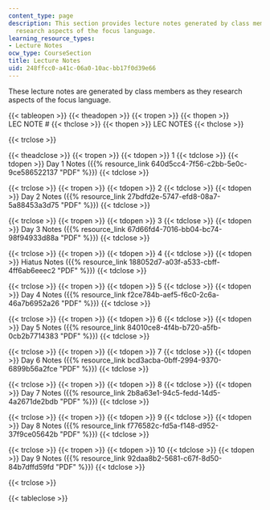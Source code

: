 ```yaml
---
content_type: page
description: This section provides lecture notes generated by class members as they
  research aspects of the focus language.
learning_resource_types:
- Lecture Notes
ocw_type: CourseSection
title: Lecture Notes
uid: 248ffcc0-a41c-06a0-10ac-bb17f0d39e66
---
```


These lecture notes are generated by class members as they research aspects of the focus language.

{{< tableopen >}}
{{< theadopen >}}
{{< tropen >}}
{{< thopen >}}
LEC NOTE #
{{< thclose >}}
{{< thopen >}}
LEC NOTES
{{< thclose >}}

{{< trclose >}}

{{< theadclose >}}
{{< tropen >}}
{{< tdopen >}}
1
{{< tdclose >}}
{{< tdopen >}}
Day 1 Notes ({{% resource_link 640d5cc4-7f56-c2bb-5e0c-9ce586522137 "PDF" %}})
{{< tdclose >}}

{{< trclose >}}
{{< tropen >}}
{{< tdopen >}}
2
{{< tdclose >}}
{{< tdopen >}}
Day 2 Notes ({{% resource_link 27bdfd2e-5747-efd8-08a7-5a88453a3d75 "PDF" %}})
{{< tdclose >}}

{{< trclose >}}
{{< tropen >}}
{{< tdopen >}}
3
{{< tdclose >}}
{{< tdopen >}}
Day 3 Notes ({{% resource_link 67d66fd4-7016-bb04-bc74-98f94933d88a "PDF" %}})
{{< tdclose >}}

{{< trclose >}}
{{< tropen >}}
{{< tdopen >}}
4
{{< tdclose >}}
{{< tdopen >}}
Hiatus Notes ({{% resource_link 188052d7-a03f-a533-cbff-4ff6ab6eeec2 "PDF" %}})
{{< tdclose >}}

{{< trclose >}}
{{< tropen >}}
{{< tdopen >}}
5
{{< tdclose >}}
{{< tdopen >}}
Day 4 Notes ({{% resource_link f2ce784b-aef5-f6c0-2c6a-46a7b6952a26 "PDF" %}})
{{< tdclose >}}

{{< trclose >}}
{{< tropen >}}
{{< tdopen >}}
6
{{< tdclose >}}
{{< tdopen >}}
Day 5 Notes ({{% resource_link 84010ce8-4f4b-b720-a5fb-0cb2b7714383 "PDF" %}})
{{< tdclose >}}

{{< trclose >}}
{{< tropen >}}
{{< tdopen >}}
7
{{< tdclose >}}
{{< tdopen >}}
Day 6 Notes ({{% resource_link bcd3acba-0bff-2994-9370-6899b56a2fce "PDF" %}})
{{< tdclose >}}

{{< trclose >}}
{{< tropen >}}
{{< tdopen >}}
8
{{< tdclose >}}
{{< tdopen >}}
Day 7 Notes ({{% resource_link 2b8a63e1-94c5-fedd-14d5-4a2671de2bdb "PDF" %}})
{{< tdclose >}}

{{< trclose >}}
{{< tropen >}}
{{< tdopen >}}
9
{{< tdclose >}}
{{< tdopen >}}
Day 8 Notes ({{% resource_link f776582c-fd5a-f148-d952-37f9ce05642b "PDF" %}})
{{< tdclose >}}

{{< trclose >}}
{{< tropen >}}
{{< tdopen >}}
10
{{< tdclose >}}
{{< tdopen >}}
Day 9 Notes ({{% resource_link 92daa8b2-5681-c67f-8d50-84b7dffd59fd "PDF" %}})
{{< tdclose >}}

{{< trclose >}}

{{< tableclose >}}